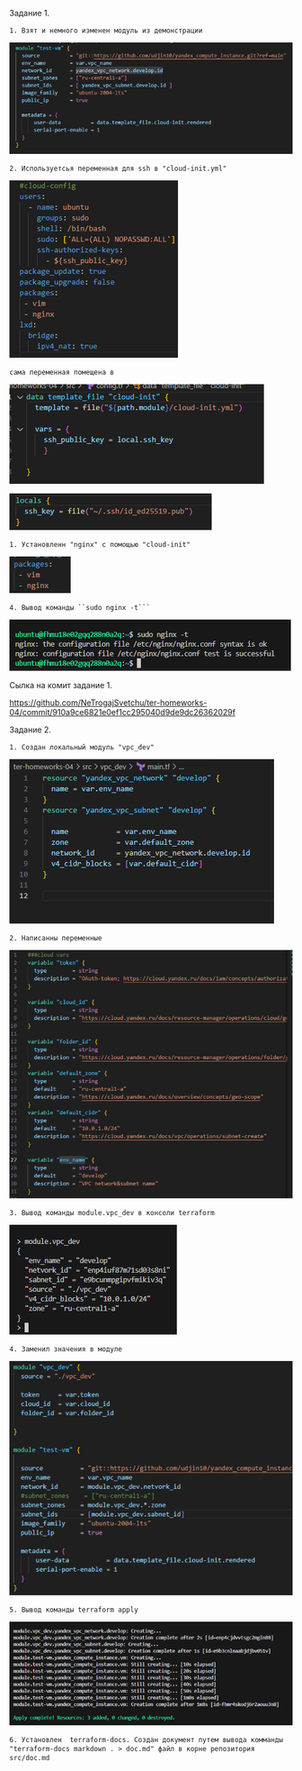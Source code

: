 Задание 1.

    1. Взят и немного изменен модуль из демонстрации
 
![Alt text](src/png/2.png)


    2. Используетсья переменная для ssh в "cloud-init.yml"
   
![Alt text](src/png/3.png)

    сама переменная помещена в 

![Alt text](src/png/7.png)

![Alt text](src/png/4.png)

    1. Установленн "nginx" с помощью "cloud-init"

![Alt text](src/png/5.png)

    4. Вывод команды ``sudo nginx -t```
   
![Alt text](src/png/1.png)

Сылка на комит задание 1.

https://github.com/NeTrogajSvetchu/ter-homeworks-04/commit/910a9ce6821e0ef1cc295040d9de9dc26362029f


Задание 2.

    1. Создан локальный модуль "vpc_dev"

![Alt text](src/png/8.png)

    2. Написанны переменные 

![Alt text](src/png/9.png)

    3. Вывод команды module.vpc_dev в консоли terraform

![Alt text](src/png/10.png)

    4. Заменил значения в модуле 

![Alt text](src/png/11.png)

    5. Вывод команды terraform apply

![Alt text](src/png/12.png)

    6. Установлен  terraform-docs. Создан документ путем вывода комманды "terraform-docs markdown . > doc.md" файл в корне репозитория src/doc.md
    